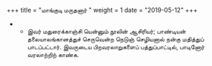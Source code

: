 ﻿+++
title = "மாங்குடி மருதனார்  "
weight = 1
date = "2019-05-12"
+++


- -  இவர் மதுரைக்காஞ்சி யென்னும் நூலின் ஆசிரியர்; பாண்டியன் தலையாலங்கானத்துச் செருவென்ற நெடுஞ் செழியனால் நன்கு மதித்துப் பாடப்பட்டார். இவருடைய பிறவரலாறுகளைப் பத்துப்பாட்டில், பாடினோர் வரலாற்றிற் காண்க. 
